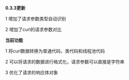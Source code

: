 **0.3.3更新**

1 增加了请求参数类型自动识别

2 增加了curl的请求参数对比



**当前功能**

1 将curl数据转换为普通代码，类代码和线程池代码

2 可以将请求的数据进行格式化，请求参数可以直接是字符串

3 优化了请求的响应体对象